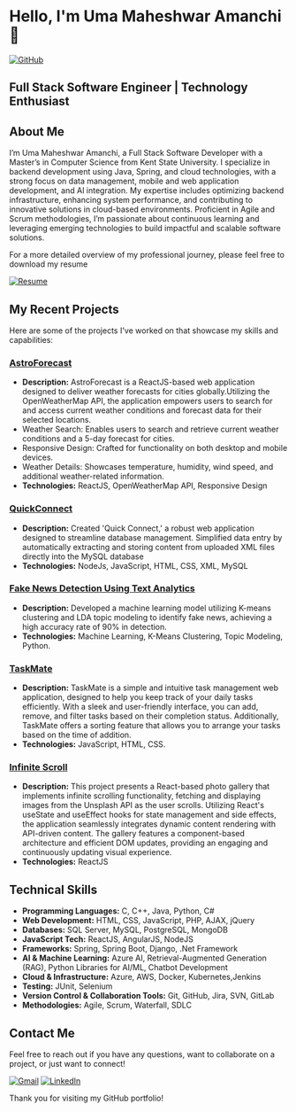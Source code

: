 # Hello, I'm Uma Maheshwar Amanchi 👋

[![GitHub](https://img.shields.io/badge/GitHub-000000?style=for-the-badge&logo=GitHub&logoColor=white)](https://github.com/Umamahesh07)

## Full Stack Software Engineer | Technology Enthusiast

## About Me

I’m Uma Maheshwar Amanchi, a Full Stack Software Developer with a Master’s in Computer Science from Kent State University. I specialize in backend development using Java, Spring, and cloud technologies, with a strong focus on data management, mobile and web application development, and AI integration. My expertise includes optimizing backend infrastructure, enhancing system performance, and contributing to innovative solutions in cloud-based environments. Proficient in Agile and Scrum methodologies, I’m passionate about continuous learning and leveraging emerging technologies to build impactful and scalable software solutions.

For a more detailed overview of my professional journey, please feel free to download my resume

[![Resume](https://img.shields.io/badge/Resume-Download-blue)](https://drive.google.com/file/d/1VfJZ8UuTAlrgoOwIQEHP8nbRIF16Nklw/view?usp=drive_link)

## My Recent Projects

Here are some of the projects I've worked on that showcase my skills and capabilities:

### [AstroForecast](https://github.com/Umamahesh07/AstroForecast)
- **Description:** AstroForecast is a ReactJS-based web application designed to deliver weather forecasts for cities globally.Utilizing the OpenWeatherMap API, the application empowers users to search for and access current weather conditions and forecast data for their selected locations.
- Weather Search: Enables users to search and retrieve current weather conditions and a 5-day forecast for cities.
- Responsive Design: Crafted for functionality on both desktop and mobile devices.
- Weather Details: Showcases temperature, humidity, wind speed, and additional weather-related information.
- **Technologies:** ReactJS, OpenWeatherMap API, Responsive Design

### [QuickConnect](https://github.com/Umamahesh07/QuickConnect)
- **Description:** Created 'Quick Connect,' a robust web application designed to streamline database management. Simplified data entry by automatically extracting and storing content from uploaded XML files directly into the MySQL database
- **Technologies:** NodeJs, JavaScript, HTML, CSS, XML, MySQL

### [Fake News Detection Using Text Analytics](https://github.com/Umamahesh07/Fake-News-Detection-Using-Text-Analytics)
- **Description:** Developed a machine learning model utilizing K-means clustering and LDA topic modeling to identify fake news, achieving a high accuracy rate of 90% in detection.
- **Technologies:** Machine Learning, K-Means Clustering, Topic Modeling, Python.

### [TaskMate](https://github.com/Umamahesh07/TaskMate)
- **Description:** TaskMate is a simple and intuitive task management web application, designed to help you keep track of your daily tasks efficiently. With a sleek and user-friendly interface, you can add, remove, and filter tasks based on their completion status. Additionally, TaskMate offers a sorting feature that allows you to arrange your tasks based on the time of addition.
- **Technologies:** JavaScript, HTML, CSS.

### [Infinite Scroll](https://github.com/Umamahesh07/Infinite_Scroll_React)
- **Description:** This project presents a React-based photo gallery that implements infinite scrolling functionality, fetching and displaying images from the Unsplash API as the user scrolls. Utilizing React's useState and useEffect hooks for state management and side effects, the application seamlessly integrates dynamic content rendering with API-driven content. The gallery features a component-based architecture and efficient DOM updates, providing an engaging and continuously updating visual experience.
- **Technologies:** ReactJS

## Technical Skills

- **Programming Languages:** C, C++, Java, Python, C#
- **Web Development:** HTML, CSS, JavaScript, PHP, AJAX, jQuery
- **Databases:** SQL Server, MySQL, PostgreSQL, MongoDB
- **JavaScript Tech:** ReactJS, AngularJS, NodeJS
- **Frameworks:** Spring, Spring Boot, Django, .Net Framework
- **AI & Machine Learning:** Azure AI, Retrieval-Augmented Generation (RAG), Python Libraries for AI/ML, Chatbot Development
- **Cloud & Infrastructure:** Azure, AWS, Docker, Kubernetes,Jenkins
- **Testing:** JUnit, Selenium
- **Version Control & Collaboration Tools:** Git, GitHub, Jira, SVN, GitLab
- **Methodologies:** Agile, Scrum, Waterfall, SDLC

## Contact Me

Feel free to reach out if you have any questions, want to collaborate on a project, or just want to connect!

[![Gmail](https://img.shields.io/badge/Gmail-D14836?style=for-the-badge&logo=gmail&logoColor=white)](mailto:amanchi.umamaheshwar@gmail.com)
[![LinkedIn](https://img.shields.io/badge/LinkedIn-0077B5?style=for-the-badge&logo=linkedin&logoColor=white)](https://www.linkedin.com/in/umamaheshwar-amanchi/)

Thank you for visiting my GitHub portfolio!
